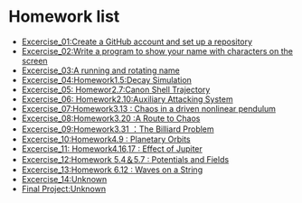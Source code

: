 # Homework list
- [Excercise_01:Create a GitHub account and set up a repository]()
- [Excercise_02:Write a program to show your name with characters on the screen](https://github.com/KreutzerSonata/compuational_physics_N2014301060059/blob/master/homework2.py)
- [Excercise_03:A running and rotating name](https://github.com/KreutzerSonata/compuational_physics_N2014301060059/blob/master/EXERCISE_03.md)
- [Excercise_04:Homework1.5:Decay Simulation](https://github.com/KreutzerSonata/compuational_physics_N2014301060059/blob/master/EXCERCISE_04.md)
- [Excercise_05: Homewor2.7:Canon Shell Trajectory](https://github.com/KreutzerSonata/compuational_physics_N2014301060059/blob/master/EXCERCISE_05.md)
- [Excercise_06: Homework2.10:Auxiliary Attacking System](https://github.com/KreutzerSonata/compuational_physics_N2014301060059/blob/master/EXCERCISE_06.md)
- [Excercise_07:Homework3.13 : Chaos in a driven nonlinear pendulum](https://github.com/KreutzerSonata/compuational_physics_N2014301060059/blob/master/EXCERSICE_07.md)
- [Excercise_08:Homework3.20 :A Route to Chaos](https://github.com/KreutzerSonata/compuational_physics_N2014301060059/blob/master/EXCERCISE_08.md)
- [Excercise_09:Homework3.31 ：The Billiard Problem](https://github.com/KreutzerSonata/compuational_physics_N2014301060059/blob/master/homework/EXCERCISE_09.md)
- [Excercise_10:Homework4.9 : Planetary Orbits](https://github.com/KreutzerSonata/compuational_physics_N2014301060059/blob/master/homework/EXCERCISE_10.md)
- [Excercise_11: Homework4.16,17 : Effect of Jupiter](https://github.com/KreutzerSonata/compuational_physics_N2014301060059/blob/master/homework/EXCERCISE_11.md)
- [Excercise_12:Homework 5.4＆5.7 : Potentials and Fields](https://github.com/KreutzerSonata/compuational_physics_N2014301060059/blob/master/homework/EXCERCISE_12.md)
- [Excercise_13:Homework 6.12 : Waves on a String](https://github.com/KreutzerSonata/compuational_physics_N2014301060059/blob/master/homework/EXCERCISE_13.md)
- [Excercise_14:Unknown]()
- [Final Project:Unknown]()
